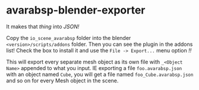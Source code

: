 avarabsp-blender-exporter
=========================

It makes that _thing_ into _JSON!_


Copy the `io_scene_avarabsp` folder into the blender `<version>/scripts/addons` folder. Then you can see the plugin in the addons list! Check the box to install it and use the `File -> Export...` menu option _!!_

This will export every separate mesh object as its own file with `_<Object Name>` appended to what you input. IE exporting a file `foo.avarabsp.json` with an object named `Cube`, you will get a file named `foo_Cube.avarabsp.json` and so on for every Mesh object in the scene.
